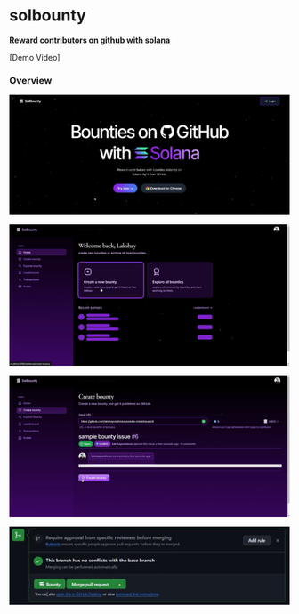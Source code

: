 # solbounty
**Reward contributors on github with solana**

[Demo Video] 

### Overview

![landing page](./media/home.png)

![solbounty dashboard](./media/dashboard.png)

![create bounty](./media/bounty.png)

![bounty button](./media/bountybutton.png)




